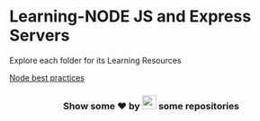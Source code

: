 # Learning-NODE JS and Express Servers

Explore each folder for its Learning Resources

[Node best practices](https://github.com/goldbergyoni/nodebestpractices)

<h3 align="center">Show some ❤ by <img src="https://imgur.com/o7ncZFp.jpg" height=25px width=25px> some repositories</h3>
